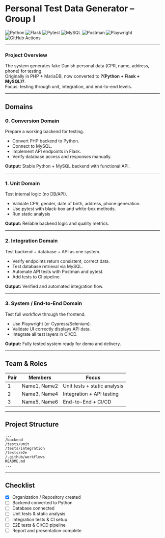 # Personal Test Data Generator – Group I
![Python](https://img.shields.io/badge/Python-3.11+-blue?logo=python)
![Flask](https://img.shields.io/badge/Backend-Flask-lightgrey?logo=flask)
![Pytest](https://img.shields.io/badge/Tests-Pytest-green?logo=pytest)
![MySQL](https://img.shields.io/badge/Database-MySQL-blue?logo=mysql)
![Postman](https://img.shields.io/badge/API-Postman-orange?logo=postman)
![Playwright](https://img.shields.io/badge/E2E-Playwright-purple?logo=microsoft)
![GitHub Actions](https://img.shields.io/badge/CI-CD-GitHub_Actions-black?logo=githubactions)

---

### Project Overview
The system generates fake Danish personal data (CPR, name, address, phone) for testing.  
Originally in PHP + MariaDB, now converted to **?(Python + Flask + MySQL)?**.  
Focus: testing through unit, integration, and end-to-end levels.

---

## Domains

### 0. Conversion Domain
Prepare a working backend for testing.  
- Convert PHP backend to Python.  
- Connect to MySQL.  
- Implement API endpoints in Flask.  
- Verify database access and responses manually.  

**Output:** Stable Python + MySQL backend with functional API.

---

### 1. Unit Domain
Test internal logic (no DB/API).  
- Validate CPR, gender, date of birth, address, phone generation.  
- Use pytest with black-box and white-box methods.  
- Run static analysis 

**Output:** Reliable backend logic and quality metrics.

---

### 2. Integration Domain
Test backend + database + API as one system.  
- Verify endpoints return consistent, correct data.  
- Test database retrieval via MySQL.  
- Automate API tests with Postman and pytest.  
- Add tests to CI pipeline.  

**Output:** Verified and automated integration flow.

---

### 3. System / End-to-End Domain
Test full workflow through the frontend.  
- Use Playwright (or Cypress/Selenium).  
- Validate UI correctly displays API data.  
- Integrate all test layers in CI/CD.  

**Output:** Fully tested system ready for demo and delivery.

---

## Team & Roles
| Pair | Members | Focus |
|------|----------|--------|
| 1 | Name1, Name2 | Unit tests + static analysis |
| 2 | Name3, Name4 | Integration + API testing |
| 3 | Name5, Name6 | End-to-End + CI/CD |

---

## Project Structure
```
...
/backend
/tests/unit
/tests/integration
/tests/e2e
/.github/workflows
README.md
...
```

---

## Checklist
- [x] Organization / Repository created
- [ ] Backend converted to Python  
- [ ] Database connected  
- [ ] Unit tests & static analysis  
- [ ] Integration tests & CI setup  
- [ ] E2E tests & CI/CD pipeline  
- [ ] Report and presentation complete
